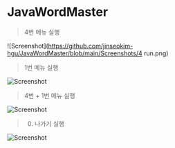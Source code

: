 # JavaWordMaster
> 4번 메뉴 실행

![Screenshot](https://github.com/jinseokim-hgu/JavaWordMaster/blob/main/Screenshots/4 run.png)

> 1번 메뉴 실행

![Screenshot](https://github.com/jinseokim-hgu/JavaWordMaster/blob/main/Screenshots/1operation.png)

> 4번 + 1번 메뉴 실행

![Screenshot](https://github.com/jinseokim-hgu/JavaWordMaster/blob/main/Screenshots/4+1operation.png)

> 0. 나가기 실행

![Screenshot](https://github.com/jinseokim-hgu/JavaWordMaster/blob/main/Screenshots/0operation.png)
